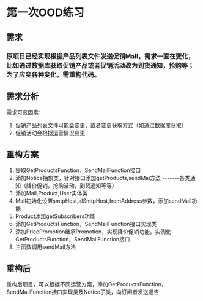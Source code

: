 # 第一次OOD练习 #

## 需求 ##
### 原项目已经实现根据产品列表文件发送促销Mail，需求一直在变化，比如通过数据库获取促销产品或者促销活动改为到货通知，抢购等；为了应变各种变化，需重构代码。 ###
## 需求分析 ##
需求可变因素:</br>

1. 促销产品列表文件可能会变更，或者变更获取方式（如通过数据库获取）
2. 促销活动会根据运营情况变更
## 重构方案 ##
1. 提取GetProductsFunction，SendMailFunction接口
2. 添加Notice抽象类，针对接口添加getProducts,sendMai方法 -------各类通知（降价促销，抢购活动，到货通知等等）
3. 添加Mail,Product,User实体类
4. Mail初始化设置smtpHost,alSmtpHost,fromAddress参数，添加sendMail功能
5. Product添加getSubscribers功能
6. 添加GetProductsFunction，SendMailFunction接口实现类
7. 添加PricePromotion继承Promotion，实现降价促销功能，实例化GetProductsFunction，SendMailFunction接口    
8. 主函数调用sendMail方法

## 重构后 ##
重构后项目，可以根据不同运营方案，添加GetProductsFunction，SendMailFunction接口实现类及Notice子类，向订阅者发送通告


